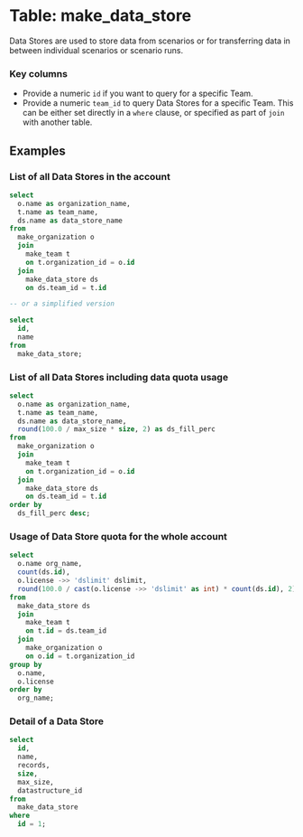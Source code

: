 # Table: make_data_store

Data Stores are used to store data from scenarios or for transferring data in between individual scenarios or scenario runs.

### Key columns
- Provide a numeric `id` if you want to query for a specific Team.
- Provide a numeric `team_id` to query Data Stores for a specific Team. This can be either set directly in a `where` clause, or specified as part of `join` with another table.

## Examples

### List of all Data Stores in the account

```sql
select
  o.name as organization_name,
  t.name as team_name,
  ds.name as data_store_name
from
  make_organization o
  join
    make_team t
    on t.organization_id = o.id
  join
    make_data_store ds
    on ds.team_id = t.id

-- or a simplified version

select
  id,
  name
from
  make_data_store;
```

### List of all Data Stores including data quota usage

```sql
select
  o.name as organization_name,
  t.name as team_name,
  ds.name as data_store_name,
  round(100.0 / max_size * size, 2) as ds_fill_perc
from
  make_organization o
  join
    make_team t
    on t.organization_id = o.id
  join
    make_data_store ds
    on ds.team_id = t.id
order by
  ds_fill_perc desc;
```

### Usage of Data Store quota for the whole account

```sql
select
  o.name org_name,
  count(ds.id),
  o.license ->> 'dslimit' dslimit,
  round(100.0 / cast(o.license ->> 'dslimit' as int) * count(ds.id), 2) as usage_perc 
from
  make_data_store ds
  join
    make_team t
    on t.id = ds.team_id
  join
    make_organization o
    on o.id = t.organization_id
group by
  o.name,
  o.license
order by
  org_name;
```

### Detail of a Data Store

```sql
select
  id,
  name,
  records,
  size,
  max_size,
  datastructure_id
from
  make_data_store
where
  id = 1;
```
